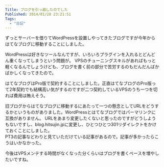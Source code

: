 ```yaml
---
Title: ブログを引っ越したのでした
Published: 2014/01/28 23:21:51
Tags:
  - "日記"
---
```

ずっとサーバーを借りてWordPressを設置しやってきたブログですが今年からはてなブログに移動することにしました。

WordPressは好きなツールなんですが、いろいろプラグインを入れるとどんどん重くなってしまうという問題が。
VPSのチューニングスキルがあればもっと軽くなるんでしょうけども、ブログを書く前の部分で苦労するのもだんだんばかばかしくなってきたので。

はてなブログはPro版で契約することにしました。正直はてなブログのPro版って2年契約でも結構高い気がするのですが二つ契約しているVPSのうち一つを切れば費用は賄えそう。

旧ブログからはてなブログに移動するにあたって一つの懸念としてURLをどうするかというものがありました。WordPressとはてなブログではパーマリンクに互換がありません。
URLをあまり変更したくないと思ったのですがどうしようもないですし、blog.hitsujin.jpに変更し、ひとつひとつ301リダイレクトをかけておくことにしました。  
PT3の記事などわりと見ていただけている記事があるので。記事が多かったらこうはいかなかった。

今後はVPSメンテする時間がなくなった分くらいはブログを書くペースを増やしたいですね。
